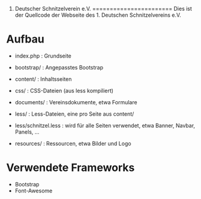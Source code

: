 1. Deutscher Schnitzelverein e.V.
=======================
Dies ist der Quellcode der Webseite des 1. Deutschen Schnitzelvereins e.V.

Aufbau
============
* index.php : Grundseite

* bootstrap/ : Angepasstes Bootstrap

* content/ : Inhaltsseiten

* css/ : CSS-Dateien (aus less kompiliert)

* documents/ : Vereinsdokumente, etwa Formulare

* less/ : Less-Dateien, eine pro Seite aus content/

* less/schnitzel.less : wird für alle Seiten verwendet, etwa Banner, Navbar, Panels, ...

* resources/ : Ressourcen, etwa Bilder und Logo

Verwendete Frameworks
============
* Bootstrap
* Font-Awesome
